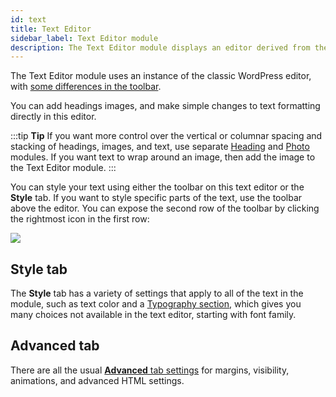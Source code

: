 ```yaml
---
id: text
title: Text Editor
sidebar_label: Text Editor module
description: The Text Editor module displays an editor derived from the classic WordPress editor to enter formatted text, headings, and images.
---
```


The Text Editor module uses an instance of the classic WordPress editor, with [some differences in the toolbar](/beaver-builder/troubleshooting/miscellaneous/classic-wordpress-and-beaver-builder-text-editor-toolbars-dont-match.md).

You can add headings images, and make simple changes to text formatting directly in this editor.

:::tip **Tip**
If you want more control over the vertical or columnar spacing and stacking of headings, images, and text, use separate [Heading](/beaver-builder/layouts/modules/heading.md) and [Photo](/beaver-builder/layouts/modules/photo/photo.md) modules. If you want text to wrap around an image, then add the image to the Text Editor module.
:::

You can style your text using either the toolbar on this text editor or the **Style** tab.  If you want to style specific parts of the text, use the toolbar above the editor.  You can expose the second row of the toolbar by clicking the rightmost icon in the first row:

![](/img/how-to-tips-change-font-color.png)

## Style tab
The **Style** tab has a variety of settings that apply to all of the text in the module, such as text color and a [Typography section](/beaver-builder/styles/typography/typography.md), which gives you many choices not available in the text editor, starting with font family.

## Advanced tab

There are all the usual [**Advanced** tab settings](/beaver-builder/layouts/advanced-tab/index.md) for margins, visibility, animations, and advanced HTML settings.
